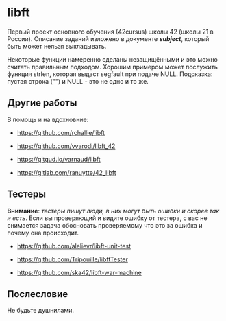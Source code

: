 # libft

Первый проект основного обучения (42cursus) школы 42 (школы 21 в России). Описание заданий изложено в документе ***subject***, который быть может нельзя выкладывать.

Некоторые функции намеренно сделаны незащищёнными и это можно считать правильным подходом. Хорошим примером может послужить функция strlen, которая выдаст segfault при подаче NULL. Подсказка: пустая строка ("") и NULL - это не одно и то же.


## Другие работы

В помощь и на вдохновние:

* https://github.com/rchallie/libft

* https://github.com/vvarodi/libft_42

* https://gitgud.io/varnaud/libft

* https://gitlab.com/ranuytte/42_libft


## Тестеры

**Внимание**: *тестеры пишут люди, в них могут быть ошибки и скорее так и есть*. Если вы проверяющий и видите ошибку от тестера, с вас не снимается задача обосновать проверяемому что это за ошибка и почему она происходит.

* https://github.com/alelievr/libft-unit-test

* https://github.com/Tripouille/libftTester

* https://github.com/ska42/libft-war-machine


## Послесловие

Не будьте душнилами.